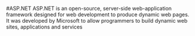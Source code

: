 #ASP.NET
ASP.NET is an open-source, server-side web-application framework designed for web development to produce dynamic web pages. It was developed by Microsoft to allow programmers to build dynamic web sites, applications and services
